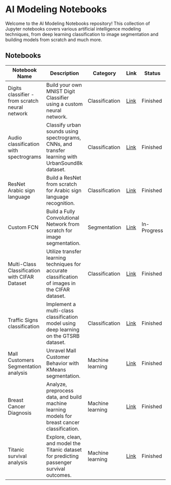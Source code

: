 # AI Modeling Notebooks

Welcome to the AI Modeling Notebooks repository! This collection of Jupyter notebooks covers various artificial intelligence modeling techniques, from deep learning classification to image segmentation and building models from scratch and much more.

## Notebooks


| Notebook Name | Description | Category | Link | Status |
| --- | --- | --- | --- | --- |
| Digits classifier - from scratch neural network | Build your own MNIST Digit Classifier using a custom neural network. | Classification | [Link](https://colab.research.google.com/drive/1BUChvOdK_RVkSPUvtlMjkp8Pq22r2fb2?usp=sharing) | Finished |
| Audio classification with spectrograms | Classify urban sounds using spectrograms, CNNs, and transfer learning with UrbanSound8k dataset. | Classification | [Link](https://colab.research.google.com/drive/1Z9y3wystxpxCrLnJigwO5KWJR9WmSNE8?usp=sharing) | Finished |
| ResNet Arabic sign language | Build a ResNet from scratch for Arabic sign language recognition. | Classification | [Link](https://www.kaggle.com/sickranchez/resnet18-from-scratch) | Finished |
| Custom FCN | Build a Fully Convolutional Network from scratch for image segmentation. | Segmentation | [Link](https://colab.research.google.com/drive/1wkxTkxa_gfliUefliaiq3XTLWkC5Qftt?usp=sharing) | In-Progress |
| Multi-Class Classification with CIFAR Dataset | Utilize transfer learning techniques for accurate classification of images in the CIFAR dataset. | Classification | [Link](https://github.com/Ali-Hossam/CIFAR-transfer-learning) | Finished |
| Traffic Signs classification | Implement a multi-class classification model using deep learning on the GTSRB dataset. | Classification | [Link](https://github.com/Ali-Hossam/traffic-signs-classification) | Finished |
| Mall Customers Segmentation analysis | Unravel Mall Customer Behavior with KMeans segmentation. | Machine learning | [Link](https://github.com/Ali-Hossam/mall-customers-analysis/blob/main/Customer%20Clustering.ipynb) | Finished |
| Breast Cancer Diagnosis | Analyze, preprocess data, and build machine learning models for breast cancer classification. | Machine learning | [Link](https://github.com/Ali-Hossam/breast-cancer-diagnosis/blob/main/Breast%20Cancer.ipynb) | Finished |
| Titanic survival analysis | Explore, clean, and model the Titanic dataset for predicting passenger survival outcomes. | Machine learning | [Link](https://github.com/Ali-Hossam/titanic-survival-prediction/blob/main/Passengers%20survival%20notebook.ipynb) | Finished |
